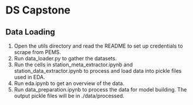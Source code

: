 # DS Capstone

## Data Loading
1. Open the utils directory and read the README to set up credentials to scrape from PEMS.
2. Run data_loader.py to gather the datasets.
3. Run the cells in station_meta_extractor.ipynb and station_data_extractor.ipynb to process and load data into pickle files used in EDA.
4. Run eda.ipynb to get an overview of the data.
5. Run data_preparation.ipynb to process the data for model building. The output pickle files will be in ./data/processed.

